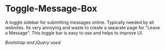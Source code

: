 Toggle-Message-Box
==================

A toggle sidebar for submitting messages online. Typically needed by all websites. Its very annoying and waste to create a separate page for "Leave a Message". This toggle bar is easy to use and helps to improve UI.

*Bootstrap and jQuery used*
